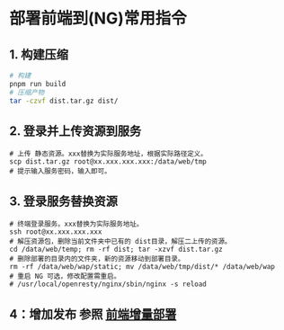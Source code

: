 
# 部署前端到(NG)常用指令

## 1. 构建压缩

```bash
# 构建
pnpm run build
# 压缩产物
tar -czvf dist.tar.gz dist/
```

## 2. 登录并上传资源到服务

```shell
# 上传 静态资源。xxx替换为实际服务地址，根据实际路径定义。
scp dist.tar.gz root@xx.xxx.xxx.xxx:/data/web/tmp
# 提示输入服务密码，输入即可。
```

## 3. 登录服务替换资源

```shell
# 终端登录服务。xxx替换为实际服务地址。
ssh root@xx.xxx.xxx.xxx
# 解压资源包，删除当前文件夹中已有的 dist目录，解压二上传的资源。
cd /data/web/temp; rm -rf dist; tar -xzvf dist.tar.gz
# 删除部署的目录内的文件夹，新的资源移动到部署目录。
rm -rf /data/web/wap/static; mv /data/web/tmp/dist/* /data/web/wap
# 重启 NG 可选，修改配置需重启。
# /usr/local/openresty/nginx/sbin/nginx -s reload
```

## 4：增加发布 参照 [前端增量部署](./incremental.md)
